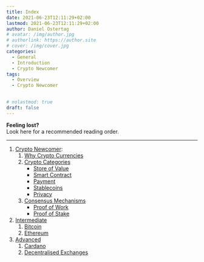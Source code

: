 ```yaml
---
title: Index
date: 2021-06-23T12:11:29+02:00
lastmod: 2021-06-23T12:11:29+02:00
author: Daniel Ostertag
# avatar: /img/author.jpg
# authorlink: https://author.site
# cover: /img/cover.jpg
categories:
  - General
  - Introduction
  - Crypto Newcomer
tags:
  - Overview
  - Crypto Newcomer

  
# nolastmod: true
draft: false
---
```


**Feeling lost?**  
Look here for a recommended reading order. 
<!--more-->
-----------------

1. [Crypto Newcomer](/science-communication-btc/categories/crypto-newcomer/):
    1. [Why Crypto Currencies](/science-communication-btc/posts/why_crypto_currencies/)
    2. [Crypto Categories](/science-communication-btc/posts/crypto_categories/)
        - [Store of Value](/science-communication-btc/posts/crypto_categories/#store-of-value)
        - [Smart Contract](/science-communication-btc/posts/crypto_categories/#smart-contract)
        - [Payment](/science-communication-btc/posts/crypto_categories/#payment)
        - [Stablecoins](/science-communication-btc/posts/crypto_categories/#stablecoins)
        - [Privacy](/science-communication-btc/posts/crypto_categories/#privacy)
    3. [Consensus Mechanisms](/science-communication-btc/posts/consensus_mechanisms)
        - [Proof of Work](/science-communication-btc/posts/consensus_mechanisms/#proof-of-work)
        - [Proof of Stake](/science-communication-btc/posts/consensus_mechanisms/#proof-of-stake)
2. [Intermediate](/science-communication-btc/categories/intermediate)
    1. [Bitcoin](/science-communication-btc/posts/bitcoin/)
    2. [Ethereum](/science-communication-btc/posts/ethereum/)
3. [Advanced](/science-communication-btc/categories/advanced)
    1. [Cardano](/science-communication-btc/posts/cardano/)
    2. [Decentralised Exchanges](/science-communication-btc/posts/decentralized_exchanges/)
